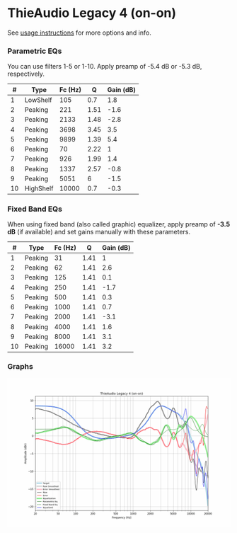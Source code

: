 # ThieAudio Legacy 4 (on-on)
See [usage instructions](https://github.com/jaakkopasanen/AutoEq#usage) for more options and info.

### Parametric EQs
You can use filters 1-5 or 1-10. Apply preamp of -5.4 dB or -5.3 dB, respectively.

|   # | Type      |   Fc (Hz) |    Q |   Gain (dB) |
|-----|-----------|-----------|------|-------------|
|   1 | LowShelf  |       105 | 0.7  |         1.8 |
|   2 | Peaking   |       221 | 1.51 |        -1.6 |
|   3 | Peaking   |      2133 | 1.48 |        -2.8 |
|   4 | Peaking   |      3698 | 3.45 |         3.5 |
|   5 | Peaking   |      9899 | 1.39 |         5.4 |
|   6 | Peaking   |        70 | 2.22 |         1   |
|   7 | Peaking   |       926 | 1.99 |         1.4 |
|   8 | Peaking   |      1337 | 2.57 |        -0.8 |
|   9 | Peaking   |      5051 | 6    |        -1.5 |
|  10 | HighShelf |     10000 | 0.7  |        -0.3 |

### Fixed Band EQs
When using fixed band (also called graphic) equalizer, apply preamp of **-3.5 dB** (if available) and set gains manually with these parameters.

|   # | Type    |   Fc (Hz) |    Q |   Gain (dB) |
|-----|---------|-----------|------|-------------|
|   1 | Peaking |        31 | 1.41 |         1   |
|   2 | Peaking |        62 | 1.41 |         2.6 |
|   3 | Peaking |       125 | 1.41 |         0.1 |
|   4 | Peaking |       250 | 1.41 |        -1.7 |
|   5 | Peaking |       500 | 1.41 |         0.3 |
|   6 | Peaking |      1000 | 1.41 |         0.7 |
|   7 | Peaking |      2000 | 1.41 |        -3.1 |
|   8 | Peaking |      4000 | 1.41 |         1.6 |
|   9 | Peaking |      8000 | 1.41 |         3.1 |
|  10 | Peaking |     16000 | 1.41 |         3.2 |

### Graphs
![](./ThieAudio%20Legacy%204%20(on-on).png)
